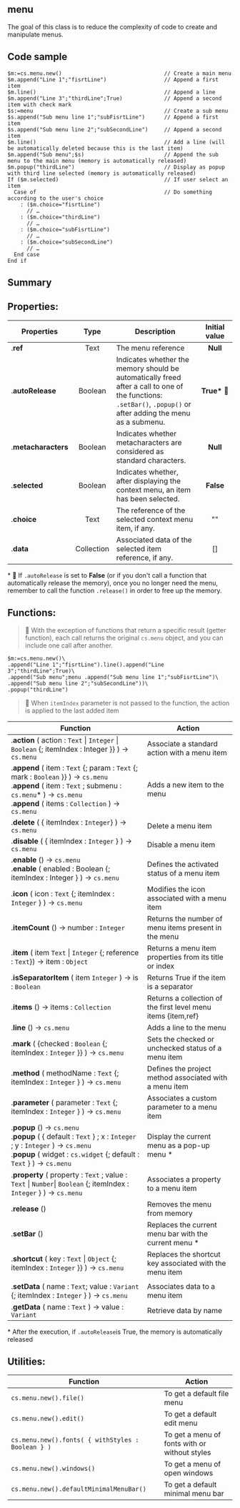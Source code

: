 <!-- Type your summary here -->
## menu
The goal of this class is to reduce the complexity of code to create and manipulate menus.

## Code sample

```4d
$m:=cs.menu.new()                                // Create a main menu
$m.append("Line 1";"fisrtLine")                  // Append a first item
$m.line()                                        // Append a line
$m.append("Line 3";"thirdLine";True)             // Append a second item with check mark
$s:=menu                                         // Create a sub menu
$s.append("Sub menu line 1";"subFisrtLine")      // Append a first item
$s.append("Sub menu line 2";"subSecondLine")     // Append a second item
$m.line()                                        // Add a line (will be automatically deleted because this is the last item)
$m.append("Sub menu";$s)                         // Append the sub menu to the main menu (memory is automatically released)
$m.popup("thirdLine")                            // Display as popup with third line selected (memory is automatically released)
If ($m.selected)                                 // If user select an item
  Case of                                        // Do something according to the user's choice
    : ($m.choice="fisrtLine")
      // …
    : ($m.choice="thirdLine")
      // …
    : ($m.choice="subFisrtLine")
      // …
    : ($m.choice="subSecondLine")
      // …
  End case
End if
```
## Summary

## Properties:

|Properties|Type|Description|Initial value|
|---------|:----:|------|:------:|
| .**ref** | Text | The menu reference|**Null**|
| .**autoRelease** | Boolean | Indicates whether the memory should be automatically freed after a call to one of the functions: `.setBar()`, `.popup()` or after adding the menu as a submenu.| **True\*** 🚨|
| .**metacharacters** | Boolean | Indicates whether metacharacters are considered as standard characters.| **Null** |
| .**selected** | Boolean | Indicates whether, after displaying the context menu, an item has been selected. | **False** |
| .**choice** | Text | The reference of the selected context menu item, if any. | "" |
| .**data** | Collection | Associated data of the selected item reference, if any. | [] |

\* 🚨 If `.autoRelease` is set to **False** (or if you don't call a function that automatically release the memory), once you no longer need the menu, remember to call the function `.release()` in order to free up the memory.

## Functions:
> 📌 With the exception of functions that return a specific result (getter function), each call returns the original `cs.menu` object, and you can include one call after another.

```4d
$m:=cs.menu.new()\
.append("Line 1";"fisrtLine").line().append("Line 3";"thirdLine";True)\
.append("Sub menu";menu .append("Sub menu line 1";"subFisrtLine")\
.append("Sub menu line 2";"subSecondLine"))\
.popup("thirdLine")
```

> 📌 When `itemIndex` parameter is not passed to the function, the action is applied to the last added item

|Function|Action|
|--------|------|   
|.**action** ( action : `Text` \| `Integer` \| `Boolean` {; itemIndex : Integer }} ) → `cs.menu` | Associate a standard action with a menu item
|.**append** ( item : `Text` {; param : `Text` {; mark : `Boolean` }} ) → `cs.menu`<br/>.**append** ( item : `Text` ; submenu : `cs.menu`\* ) → `cs.menu`<br/>.**append** ( items : `Collection` ) → `cs.menu` | Adds a new item to the menu
|.**delete** ( { itemIndex : `Integer`} ) → `cs.menu`| Delete a menu item
|.**disable** ( { itemIndex : `Integer` } ) → `cs.menu`| Disable a menu item
|.**enable** () → `cs.menu`<br/>.**enable** ( enabled : Boolean {; itemIndex : Integer } ) → `cs.menu`| Defines the activated status of a menu item
|.**icon** ( icon : `Text` {; itemIndex : `Integer` } ) → `cs.menu`| Modifies the icon associated with a menu item
|.**itemCount** () → number : `Integer`|  Returns the number of menu items present in the menu
|.**item** ( item `Text` \| `Integer` {; reference : `Text`}) → item : `Object`|  Returns a menu item properties from its title or index
|.**isSeparatorItem** ( item `Integer` ) → is : `Boolean`|  Returns True if the item is a separator
|.**items** () → items : `Collection`|  Returns a collection of the first level menu items {item,ref}
|.**line** () → `cs.menu` | Adds a line to the menu
|.**mark** ( {checked : `Boolean` {;  itemIndex : `Integer` }} ) → `cs.menu` | Sets the checked or unchecked status of a menu item
|.**method** ( methodName : `Text` {;  itemIndex : `Integer` } ) → `cs.menu` | Defines the project method associated with a menu item
|.**parameter** ( parameter : `Text` {;  itemIndex : `Integer` } ) → `cs.menu` |  Associates a custom parameter to a menu item
|.**popup** () → `cs.menu`<br/>.**popup** ( { default : `Text` } ;  x : `Integer` ;  y : `Integer` ) → `cs.menu`<br/>.**popup** ( widget : `cs.widget` {; default : `Text` } ) → `cs.menu`|  Display the current menu as a pop-up menu \*
|.**property** ( property : `Text` ; value : `Text` \| `Number`\| `Boolean` {;  itemIndex : `Integer` } ) → `cs.menu` |  Associates a property to a menu item
|.**release** () | Removes the menu from memory
|.**setBar** () | Replaces the current menu bar with the current menu \*
|.**shortcut** ( key  : `Text` \| `Object` {; itemIndex : `Integer` }} ) → `cs.menu` | Replaces the shortcut key associated with the menu item
| | |
|.**setData** ( name  : `Text`; value : `Variant` {; itemIndex : `Integer` } ) → `cs.menu` |  Associates data to a menu item
|.**getData** ( name  : `Text` ) → value : `Variant` |  Retrieve data by name

\* After the execution, if `.autoRelease`is True, the memory is automatically released

## Utilities:

|Function|Action|
|--------|------|  
| `cs.menu.new().file()`| To get a default file menu
| `cs.menu.new().edit()`| To get a default edit menu
| `cs.menu.new().fonts( { withStyles : Boolean } )`| To get a menu of fonts with or without styles
| `cs.menu.new().windows()`| To get a menu of open windows
| `cs.menu.new().defaultMinimalMenuBar()`| To get a default minimal menu bar


